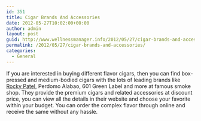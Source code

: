 ```yaml
---
id: 351
title: Cigar Brands And Accessories
date: 2012-05-27T10:02:00+00:00
author: admin
layout: post
guid: http://www.wellnessmanager.info/2012/05/27/cigar-brands-and-accessories/
permalink: /2012/05/27/cigar-brands-and-accessories/
categories:
  - General
---
```

If you are interested in buying different flavor cigars, then you can find box-pressed and medium-bodied cigars with the lots of leading brands like [Rocky Patel](http://www.famous-smoke.com/brand/rocky+patel+vintage+1992+cigars), Perdomo Alabao, 601 Green Label and more at famous smoke shop. They provide the premium cigars and related accessories at discount price, you can view all the details in their website and choose your favorite within your budget. You can order the complex flavor through online and receive the same without any hassle.